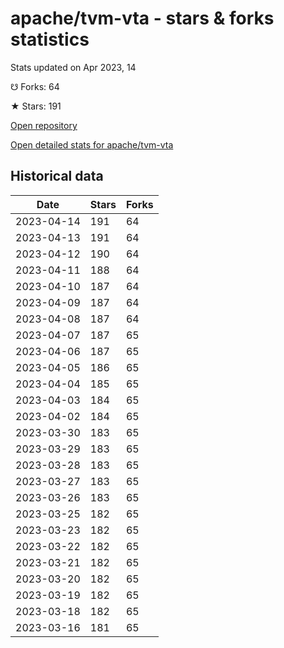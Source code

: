 # apache/tvm-vta - stars & forks statistics

Stats updated on Apr 2023, 14

☋ Forks: 64

★ Stars: 191

[Open repository](https://github.com/apache/tvm-vta)

[Open detailed stats for apache/tvm-vta](https://reviewgithub.com/rep/apache/tvm-vta)

## Historical data
| Date | Stars | Forks |
|------|-------|-------|
| 2023-04-14 | 191 | 64 | 
| 2023-04-13 | 191 | 64 | 
| 2023-04-12 | 190 | 64 | 
| 2023-04-11 | 188 | 64 | 
| 2023-04-10 | 187 | 64 | 
| 2023-04-09 | 187 | 64 | 
| 2023-04-08 | 187 | 64 | 
| 2023-04-07 | 187 | 65 | 
| 2023-04-06 | 187 | 65 | 
| 2023-04-05 | 186 | 65 | 
| 2023-04-04 | 185 | 65 | 
| 2023-04-03 | 184 | 65 | 
| 2023-04-02 | 184 | 65 | 
| 2023-03-30 | 183 | 65 | 
| 2023-03-29 | 183 | 65 | 
| 2023-03-28 | 183 | 65 | 
| 2023-03-27 | 183 | 65 | 
| 2023-03-26 | 183 | 65 | 
| 2023-03-25 | 182 | 65 | 
| 2023-03-23 | 182 | 65 | 
| 2023-03-22 | 182 | 65 | 
| 2023-03-21 | 182 | 65 | 
| 2023-03-20 | 182 | 65 | 
| 2023-03-19 | 182 | 65 | 
| 2023-03-18 | 182 | 65 | 
| 2023-03-16 | 181 | 65 | 

